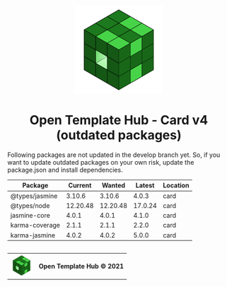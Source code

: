 <p align="center">
  <a href="https://opentemplatehub.com">
    <img src="https://raw.githubusercontent.com/open-template-hub/open-template-hub.github.io/master/assets/logo/brand-logo.png" alt="Logo" width=200>
  </a>
</p>


<h1 align="center">
Open Template Hub - Card v4
  <br/>
(outdated packages)
</h1>

Following packages are not updated in the develop branch yet. So, if you want to update outdated packages on your own risk, update the package.json and install dependencies.

| Package | Current | Wanted | Latest | Location |
| --- | --- | --- | --- | --- |
| @types/jasmine | 3.10.6 | 3.10.6 | 4.0.3 | card |
| @types/node | 12.20.48 | 12.20.48 | 17.0.24 | card |
| jasmine-core | 4.0.1 | 4.0.1 | 4.1.0 | card |
| karma-coverage | 2.1.1 | 2.1.1 | 2.2.0 | card |
| karma-jasmine | 4.0.2 | 4.0.2 | 5.0.0 | card |

<table align="right"><tr><td><a href="https://opentemplatehub.com"><img src="https://raw.githubusercontent.com/open-template-hub/open-template-hub.github.io/master/assets/logo/brand-logo.png" width="50px" alt="oth"/></a></td><td><b>Open Template Hub © 2021</b></td></tr></table>

